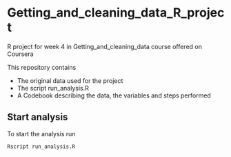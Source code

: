 # Getting_and_cleaning_data_R_project
R project for week 4 in Getting_and_cleaning_data course offered on Coursera


This repository contains
- The original data used for the project
- The script run_analysis.R
- A Codebook describing the data, the variables and steps performed

## Start analysis
To start the analysis run 
```
Rscript run_analysis.R
```

